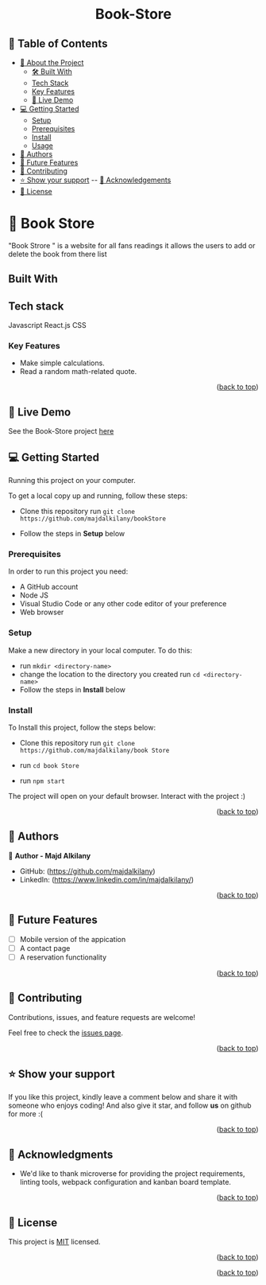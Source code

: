 <a name="readme-top"></a>

<div align="center">

  <br/>

# Book-Store

</div>

## 📗 Table of Contents

- [📖 About the Project](#about-project)
  - [🛠 Built With](#built-with)
  - [Tech Stack](#tech-stack)
  - [Key Features](#key-features)
  - [🚀 Live Demo](#live-demo)
- [💻 Getting Started](#getting-started)
  - [Setup](#setup)
  - [Prerequisites](#prerequisites)
  - [Install](#install)
  - [Usage](#usage)
- [👥 Authors](#authors)
- [🔭 Future Features](#future-features)
- [🤝 Contributing](#contributing)
- [⭐️ Show your support](#support)
  -- [🙏 Acknowledgements](#acknowledgements)
- [📝 License](#license)

# 📖 Book Store <a name="Portfolio-site"></a>

"Book Strore " is a website for all fans readings it allows the users to add or delete the book from there list

## Built With <a name="built-with"></a>

## Tech stack <a name="tech-stack"></a>

Javascript React.js CSS

<!-- Features -->

### Key Features <a name="key-features"></a>

- Make simple calculations.
- Read a random math-related quote.

<p align="right">(<a href="#readme-top">back to top</a>)</p>

## 🚀 Live Demo <a name="live-demo"></a>

See the Book-Store project <a href="https://bookstore-cuwm.onrender.com/"> here</a>

<!-- GETTING STARTED -->

## 💻 Getting Started <a name="getting-started"></a>

Running this project on your computer.

To get a local copy up and running, follow these steps:

- Clone this repository
  run `git clone https://github.com/majdalkilany/bookStore`

- Follow the steps in **Setup** below

### Prerequisites

In order to run this project you need:

- A GitHub account
- Node JS
- Visual Studio Code or any other code editor of your preference
- Web browser

### Setup

Make a new directory in your local computer. To do this:

- run `mkdir <directory-name>`
- change the location to the directory you created
  run `cd <directory-name>`
- Follow the steps in **Install** below

### Install

To Install this project, follow the steps below:

- Clone this repository
  run `git clone https://github.com/majdalkilany/book Store`

- run `cd book Store`

- run `npm start`

The project will open on your default browser. Interact with the project :)

<p align="right">(<a href="#readme-top">back to top</a>)</p>

## 👥 Authors <a name="authors"></a>

👤 **Author - Majd Alkilany**

- GitHub: (<https://github.com/majdalkilany>)
- LinkedIn: (<https://www.linkedin.com/in/majdalkilany/>)

<p align="right">(<a href="#readme-top">back to top</a>)</p>

## 🔭 Future Features <a name="future-features"></a>

- [ ] Mobile version of the appication
- [ ] A contact page
- [ ] A reservation functionality

<p align="right">(<a href="#readme-top">back to top</a>)</p>

## 🤝 Contributing <a name="contributing"></a>

Contributions, issues, and feature requests are welcome!

Feel free to check the [issues page](../../issues/).

<p align="right">(<a href="#readme-top">back to top</a>)</p>

## ⭐️ Show your support <a name="support"></a>

If you like this project, kindly leave a comment below and share it with someone who enjoys coding! And also give it star, and follow **us** on github for more :(

<p align="right">(<a href="#readme-top">back to top</a>)</p>

## 🙏 Acknowledgments <a name="acknowledgements"></a>

- We'd like to thank microverse for providing the project requirements, linting tools, webpack configuration and kanban board template.

<p align="right">(<a href="#readme-top">back to top</a>)</p>

## 📝 License <a name="license"></a>

This project is [MIT](./LICENSE) licensed.

<p align="right">(<a href="#readme-top">back to top</a>)</p>

<p align="right">(<a href="#readme-top">back to top</a>)</p>
